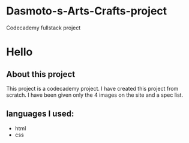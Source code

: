 # Dasmoto-s-Arts-Crafts-project
Codecademy fullstack project

# Hello

## About this project
This project is a codecademy project. I have created this project from scratch. I have been given only the 4 images on the site and a spec list.

## languages I used:
* html
* css
